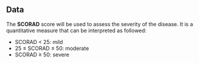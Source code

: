 ## Data

The **SCORAD** score will be used to assess the severity of the disease. It is a quantitative measure that can be interpreted as followed:
- SCORAD < 25: mild
- 25 ≤ SCORAD ≤ 50: moderate
- SCORAD ≥ 50: severe
